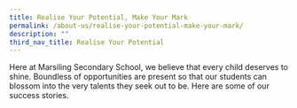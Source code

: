 ```yaml
---
title: Realise Your Potential, Make Your Mark
permalink: /about-us/realise-your-potential-make-your-mark/
description: ""
third_nav_title: Realise Your Potential
---
```

Here at Marsiling Secondary School, we believe that every child deserves to shine. Boundless of opportunities are present so that our students can blossom into the very talents they seek out to be. Here are some of our success stories.